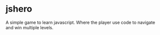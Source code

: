 # jshero


A simple game to learn javascript. Where the player use code to navigate and win multiple levels.

